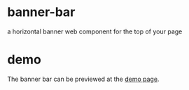 banner-bar
==========

a horizontal banner web component for the top of your page

demo
====

The banner bar can be previewed at the [demo page](http://diddledan.github.io/banner-bar).